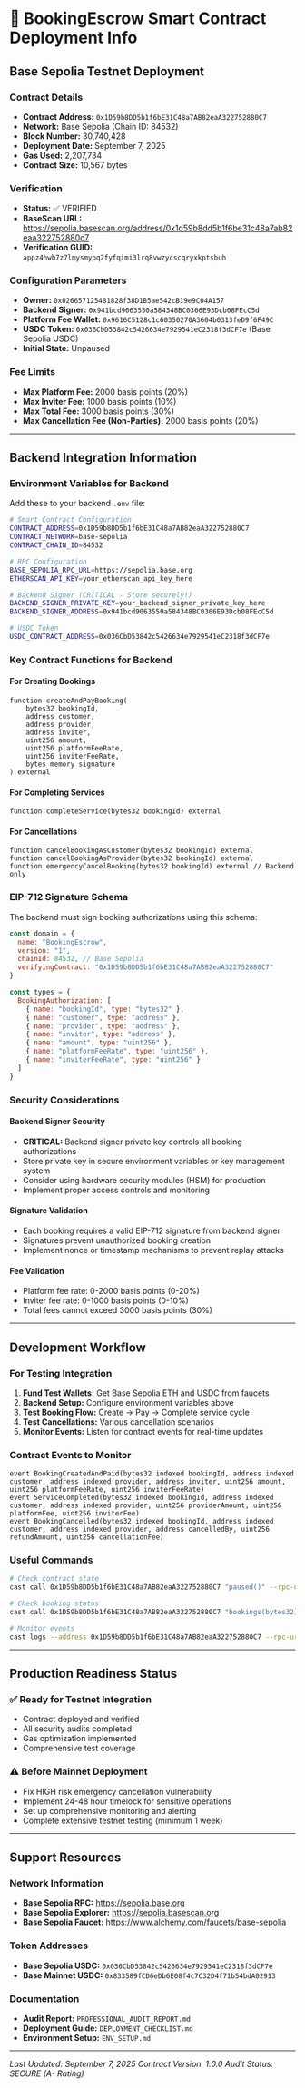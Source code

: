 # 🚀 BookingEscrow Smart Contract Deployment Info

## Base Sepolia Testnet Deployment

### Contract Details
- **Contract Address:** `0x1D59b8DD5b1f6bE31C48a7AB82eaA322752880C7`
- **Network:** Base Sepolia (Chain ID: 84532)
- **Block Number:** 30,740,428
- **Deployment Date:** September 7, 2025
- **Gas Used:** 2,207,734
- **Contract Size:** 10,567 bytes

### Verification
- **Status:** ✅ VERIFIED
- **BaseScan URL:** https://sepolia.basescan.org/address/0x1d59b8dd5b1f6be31c48a7ab82eaa322752880c7
- **Verification GUID:** `appz4hwb7z7lmysmypq2fyfqimi3lrq8vwzycscqryxkptsbuh`

### Configuration Parameters
- **Owner:** `0x026657125481828f38D1B5ae542cB19e9C04A157`
- **Backend Signer:** `0x941bcd9063550a584348BC0366E93Dcb08FEcC5d`
- **Platform Fee Wallet:** `0x9616C5128c1c60350270A3604b0313feD9f6F49C`
- **USDC Token:** `0x036CbD53842c5426634e7929541eC2318f3dCF7e` (Base Sepolia USDC)
- **Initial State:** Unpaused

### Fee Limits
- **Max Platform Fee:** 2000 basis points (20%)
- **Max Inviter Fee:** 1000 basis points (10%)
- **Max Total Fee:** 3000 basis points (30%)
- **Max Cancellation Fee (Non-Parties):** 2000 basis points (20%)

---

## Backend Integration Information

### Environment Variables for Backend
Add these to your backend `.env` file:

```bash
# Smart Contract Configuration
CONTRACT_ADDRESS=0x1D59b8DD5b1f6bE31C48a7AB82eaA322752880C7
CONTRACT_NETWORK=base-sepolia
CONTRACT_CHAIN_ID=84532

# RPC Configuration
BASE_SEPOLIA_RPC_URL=https://sepolia.base.org
ETHERSCAN_API_KEY=your_etherscan_api_key_here

# Backend Signer (CRITICAL - Store securely!)
BACKEND_SIGNER_PRIVATE_KEY=your_backend_signer_private_key_here
BACKEND_SIGNER_ADDRESS=0x941bcd9063550a584348BC0366E93Dcb08FEcC5d

# USDC Token
USDC_CONTRACT_ADDRESS=0x036CbD53842c5426634e7929541eC2318f3dCF7e
```

### Key Contract Functions for Backend

#### For Creating Bookings
```solidity
function createAndPayBooking(
    bytes32 bookingId,
    address customer,
    address provider,
    address inviter,
    uint256 amount,
    uint256 platformFeeRate,
    uint256 inviterFeeRate,
    bytes memory signature
) external
```

#### For Completing Services
```solidity
function completeService(bytes32 bookingId) external
```

#### For Cancellations
```solidity
function cancelBookingAsCustomer(bytes32 bookingId) external
function cancelBookingAsProvider(bytes32 bookingId) external
function emergencyCancelBooking(bytes32 bookingId) external // Backend only
```

### EIP-712 Signature Schema
The backend must sign booking authorizations using this schema:

```javascript
const domain = {
  name: "BookingEscrow",
  version: "1",
  chainId: 84532, // Base Sepolia
  verifyingContract: "0x1D59b8DD5b1f6bE31C48a7AB82eaA322752880C7"
}

const types = {
  BookingAuthorization: [
    { name: "bookingId", type: "bytes32" },
    { name: "customer", type: "address" },
    { name: "provider", type: "address" },
    { name: "inviter", type: "address" },
    { name: "amount", type: "uint256" },
    { name: "platformFeeRate", type: "uint256" },
    { name: "inviterFeeRate", type: "uint256" }
  ]
}
```

### Security Considerations

#### Backend Signer Security
- **CRITICAL:** Backend signer private key controls all booking authorizations
- Store private key in secure environment variables or key management system
- Consider using hardware security modules (HSM) for production
- Implement proper access controls and monitoring

#### Signature Validation
- Each booking requires a valid EIP-712 signature from backend signer
- Signatures prevent unauthorized booking creation
- Implement nonce or timestamp mechanisms to prevent replay attacks

#### Fee Validation
- Platform fee rate: 0-2000 basis points (0-20%)
- Inviter fee rate: 0-1000 basis points (0-10%)
- Total fees cannot exceed 3000 basis points (30%)

---

## Development Workflow

### For Testing Integration
1. **Fund Test Wallets:** Get Base Sepolia ETH and USDC from faucets
2. **Backend Setup:** Configure environment variables above
3. **Test Booking Flow:** Create → Pay → Complete service cycle
4. **Test Cancellations:** Various cancellation scenarios
5. **Monitor Events:** Listen for contract events for real-time updates

### Contract Events to Monitor
```solidity
event BookingCreatedAndPaid(bytes32 indexed bookingId, address indexed customer, address indexed provider, address inviter, uint256 amount, uint256 platformFeeRate, uint256 inviterFeeRate)
event ServiceCompleted(bytes32 indexed bookingId, address indexed customer, address indexed provider, uint256 providerAmount, uint256 platformFee, uint256 inviterFee)
event BookingCancelled(bytes32 indexed bookingId, address indexed customer, address indexed provider, address cancelledBy, uint256 refundAmount, uint256 cancellationFee)
```

### Useful Commands
```bash
# Check contract state
cast call 0x1D59b8DD5b1f6bE31C48a7AB82eaA322752880C7 "paused()" --rpc-url base_sepolia

# Check booking status
cast call 0x1D59b8DD5b1f6bE31C48a7AB82eaA322752880C7 "bookings(bytes32)" <BOOKING_ID> --rpc-url base_sepolia

# Monitor events
cast logs --address 0x1D59b8DD5b1f6bE31C48a7AB82eaA322752880C7 --rpc-url base_sepolia
```

---

## Production Readiness Status

### ✅ Ready for Testnet Integration
- Contract deployed and verified
- All security audits completed
- Gas optimization implemented
- Comprehensive test coverage

### ⚠️ Before Mainnet Deployment
- Fix HIGH risk emergency cancellation vulnerability
- Implement 24-48 hour timelock for sensitive operations
- Set up comprehensive monitoring and alerting
- Complete extensive testnet testing (minimum 1 week)

---

## Support Resources

### Network Information
- **Base Sepolia RPC:** https://sepolia.base.org
- **Base Sepolia Explorer:** https://sepolia.basescan.org
- **Base Sepolia Faucet:** https://www.alchemy.com/faucets/base-sepolia

### Token Addresses
- **Base Sepolia USDC:** `0x036CbD53842c5426634e7929541eC2318f3dCF7e`
- **Base Mainnet USDC:** `0x833589fCD6eDb6E08f4c7C32D4f71b54bdA02913`

### Documentation
- **Audit Report:** `PROFESSIONAL_AUDIT_REPORT.md`
- **Deployment Guide:** `DEPLOYMENT_CHECKLIST.md`
- **Environment Setup:** `ENV_SETUP.md`

---

*Last Updated: September 7, 2025*
*Contract Version: 1.0.0*
*Audit Status: SECURE (A- Rating)*